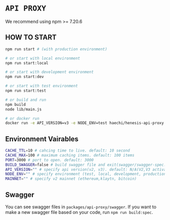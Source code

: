 # `API PROXY`

We recommend using npm >= 7.20.6

## HOW TO START

```bash
npm run start # (with production environment)

# or start with local environment
npm run start:local

# or start with development environment
npm run start:dev

# or start with test environment
npm run start:test

# or build and run
npm build
node lib/main.js

# or docker run
docker run -e API_VERSION=v3 -e NODE_ENV=test haechi/henesis-api-proxy
```

## Environment Vairables

```bash
CACHE_TTL=10 # cahcing time to live. default: 10 second
CACHE_MAX=100 # maximum caching items. default: 100 items
PORT=3000 # port to open. default: 3000
BUILD_SWAGGER=false # build swagger file and exit(swagger/swagger-spec.yaml), default: false
API_VERSION="" # specify api version(v2, v3). default: N/A(V2,V3 activate)
NODE_ENV="" # specify environment (test, local, development, production) default: production
MAINNET="" # specify v2 mainnet (ethereum,klaytn, bitcoin) 
```

## Swagger

You can see swagger files in `packages/api-proxy/swagger`. If you want to make a new swagger file based on your code, run `npm run build:spec`.